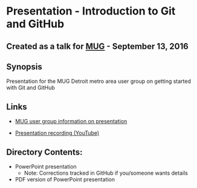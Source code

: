 # Presentation - Introduction to Git and GitHub
## Created as a talk for [MUG](http://www.mug.org) - September 13, 2016

## Synopsis
Presentation for the MUG Detroit metro area user group on getting started with Git and GitHub

## Links
* [MUG user group information on presentation](http://www.mug.org/2016/09/september-13th-2016-mug-meeting/)

* [Presentation recording (YouTube)](https://www.youtube.com/watch?v=4-uM4u-cuxg)

## Directory Contents:
* PowerPoint presentation
    * Note:  Corrections tracked in GitHub if you/someone wants details
* PDF version of PowerPoint presentation
